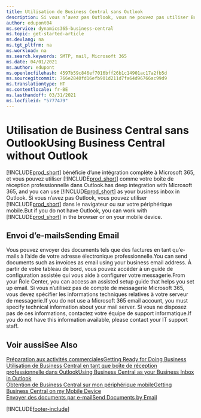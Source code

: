 ```yaml
---
title: Utilisation de Business Central sans Outlook
description: Si vous n’avez pas Outlook, vous ne pouvez pas utiliser Business Central comme boîte de réception professionnelle dans Outlook, mais vous pouvez utiliser un navigateur ou votre périphérique mobile.
author: edupont04
ms.service: dynamics365-business-central
ms.topic: get-started-article
ms.devlang: na
ms.tgt_pltfrm: na
ms.workload: na
ms.search.keywords: SMTP, mail, Microsoft 365
ms.date: 04/01/2021
ms.author: edupont
ms.openlocfilehash: 4597b59c846ef7016bff26b1c14901ac17a2fb5d
ms.sourcegitcommit: 766e2840fd16efb901d211d7fa64d96766ac99d9
ms.translationtype: HT
ms.contentlocale: fr-BE
ms.lasthandoff: 03/31/2021
ms.locfileid: "5777479"
---
```

# <a name="using-business-central-without-outlook"></a><span data-ttu-id="506e7-103">Utilisation de Business Central sans Outlook</span><span class="sxs-lookup"><span data-stu-id="506e7-103">Using Business Central without Outlook</span></span>
[!INCLUDE[prod_short](includes/prod_short.md)] <span data-ttu-id="506e7-104">bénéficie d’une intégration complète à Microsoft 365, et vous pouvez utiliser [!INCLUDE[prod_short](includes/prod_short.md)] comme votre boîte de réception professionnelle dans Outlook.</span><span class="sxs-lookup"><span data-stu-id="506e7-104">has deep integration with Microsoft 365, and you can use [!INCLUDE[prod_short](includes/prod_short.md)] as your business inbox in Outlook.</span></span> <span data-ttu-id="506e7-105">Si vous n’avez pas Outlook, vous pouvez utiliser [!INCLUDE[prod_short](includes/prod_short.md)] dans le navigateur ou sur votre périphérique mobile.</span><span class="sxs-lookup"><span data-stu-id="506e7-105">But if you do not have Outlook, you can work with [!INCLUDE[prod_short](includes/prod_short.md)] in the browser or on your mobile device.</span></span>  

## <a name="sending-email"></a><span data-ttu-id="506e7-106">Envoi d’e-mails</span><span class="sxs-lookup"><span data-stu-id="506e7-106">Sending Email</span></span>
<span data-ttu-id="506e7-107">Vous pouvez envoyer des documents tels que des factures en tant qu’e-mails à l’aide de votre adresse électronique professionnelle.</span><span class="sxs-lookup"><span data-stu-id="506e7-107">You can send documents such as invoices as email using your business email address.</span></span> <span data-ttu-id="506e7-108">À partir de votre tableau de bord, vous pouvez accéder à un guide de configuration assistée qui vous aide à configurer votre messagerie.</span><span class="sxs-lookup"><span data-stu-id="506e7-108">From your Role Center, you can access an assisted setup guide that helps you set up email.</span></span> <span data-ttu-id="506e7-109">Si vous n’utilisez pas de compte de messagerie Microsoft 365, vous devez spécifier les informations techniques relatives à votre serveur de messagerie.</span><span class="sxs-lookup"><span data-stu-id="506e7-109">If you do not use a Microsoft 365 email account, you must specify technical information about your mail server.</span></span> <span data-ttu-id="506e7-110">Si vous ne disposez pas de ces informations, contactez votre équipe de support informatique.</span><span class="sxs-lookup"><span data-stu-id="506e7-110">If you do not have this information available, please contact your IT support staff.</span></span>  


## <a name="see-also"></a><span data-ttu-id="506e7-111">Voir aussi</span><span class="sxs-lookup"><span data-stu-id="506e7-111">See Also</span></span>
[<span data-ttu-id="506e7-112">Préparation aux activités commerciales</span><span class="sxs-lookup"><span data-stu-id="506e7-112">Getting Ready for Doing Business</span></span>](ui-get-ready-business.md)  
[<span data-ttu-id="506e7-113">Utilisation de Business Central en tant que boîte de réception professionnelle dans Outlook</span><span class="sxs-lookup"><span data-stu-id="506e7-113">Using Business Central as your Business Inbox in Outlook</span></span>](admin-outlook.md)  
[<span data-ttu-id="506e7-114">Obtention de Business Central sur mon périphérique mobile</span><span class="sxs-lookup"><span data-stu-id="506e7-114">Getting Business Central on my Mobile Device</span></span>](install-mobile-app.md)  
[<span data-ttu-id="506e7-115">Envoyer des documents par e-mail</span><span class="sxs-lookup"><span data-stu-id="506e7-115">Send Documents by Email</span></span>](ui-how-send-documents-email.md)


[!INCLUDE[footer-include](includes/footer-banner.md)]